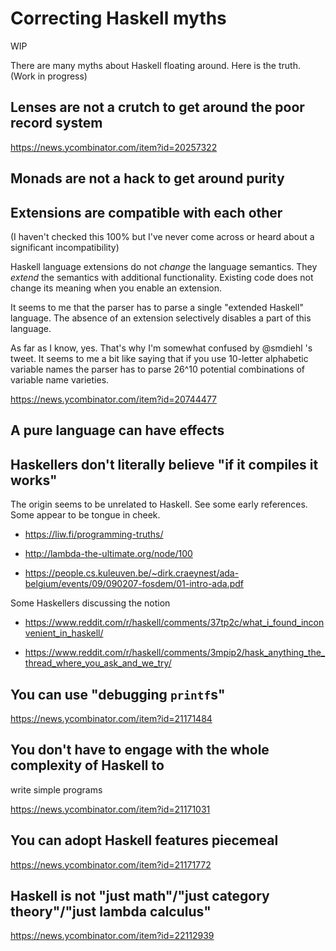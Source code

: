 # Correcting Haskell myths

WIP

There are many myths about Haskell floating around.  Here is the
truth.  (Work in progress)

## Lenses are not a crutch to get around the poor record system

https://news.ycombinator.com/item?id=20257322

## Monads are not a hack to get around purity

## Extensions are compatible with each other

(I haven't checked this 100% but I've never come across or heard about
a significant incompatibility)

Haskell language extensions do not *change* the language semantics.
They *extend* the semantics with additional functionality.  Existing
code does not change its meaning when you enable an extension.

It seems to me that the parser has to parse a single "extended
Haskell" language.  The absence of an extension selectively disables a
part of this language.

As far as I know, yes.  That's why I'm somewhat confused by @smdiehl
's tweet.  It seems to me a bit like saying that if you use 10-letter
alphabetic variable names the parser has to parse 26^10 potential
combinations of variable name varieties.


https://news.ycombinator.com/item?id=20744477

## A pure language can have effects

## Haskellers don't literally believe "if it compiles it works"

The origin seems to be unrelated to Haskell.  See some early
references.  Some appear to be tongue in cheek.

* https://liw.fi/programming-truths/

* http://lambda-the-ultimate.org/node/100

* https://people.cs.kuleuven.be/~dirk.craeynest/ada-belgium/events/09/090207-fosdem/01-intro-ada.pdf

Some Haskellers discussing the notion

* https://www.reddit.com/r/haskell/comments/37tp2c/what_i_found_inconvenient_in_haskell/

* https://www.reddit.com/r/haskell/comments/3mpip2/hask_anything_the_thread_where_you_ask_and_we_try/

## You can use "debugging `printf`s"

https://news.ycombinator.com/item?id=21171484

## You don't have to engage with the whole complexity of Haskell to
   write simple programs

https://news.ycombinator.com/item?id=21171031

## You can adopt Haskell features piecemeal

https://news.ycombinator.com/item?id=21171772

## Haskell is not "just math"/"just category theory"/"just lambda calculus"

https://news.ycombinator.com/item?id=22112939
